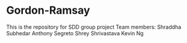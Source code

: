 # Gordon-Ramsay
This is the repository for SDD group project
Team members:
Shraddha Subhedar
Anthony Segreto
Shrey Shrivastava
Kevin Ng
